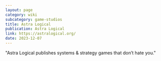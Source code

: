 ```yaml
---
layout: page
category: wiki
subcategory: game-studios
title: Astra Logical
publication: Astra Logical
link: https://astralogical.org/
date: 2023-12-07
---
```


"Astra Logical publishes systems & strategy games that don’t hate you."
